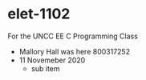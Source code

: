 # elet-1102
For the UNCC EE C Programming Class

- Mallory Hall was here 800317252 
- 11 Novemeber 2020
  - sub item
